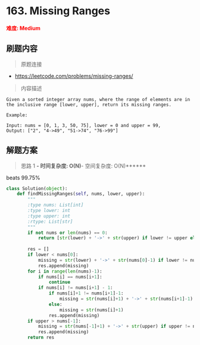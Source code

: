 # 163. Missing Ranges

**<font color=red>难度: Medium</font>**

## 刷题内容

> 原题连接

* https://leetcode.com/problems/missing-ranges/

> 内容描述

```
Given a sorted integer array nums, where the range of elements are in the inclusive range [lower, upper], return its missing ranges.

Example:

Input: nums = [0, 1, 3, 50, 75], lower = 0 and upper = 99,
Output: ["2", "4->49", "51->74", "76->99"]
```

## 解题方案

> 思路 1
******- 时间复杂度: O(N)******- 空间复杂度: O(N)******



beats 99.75%

```python
class Solution(object):
    def findMissingRanges(self, nums, lower, upper):
        """
        :type nums: List[int]
        :type lower: int
        :type upper: int
        :rtype: List[str]
        """
        if not nums or len(nums) == 0:
            return [str(lower) + '->' + str(upper) if lower != upper else str(lower)]
        
        res = []
        if lower < nums[0]:
            missing = str(lower) + '->' + str(nums[0]-1) if lower != nums[0]-1 else str(lower)
            res.append(missing)
        for i in range(len(nums)-1):
            if nums[i] == nums[i+1]:
                continue
            if nums[i] != nums[i+1] - 1:
                if nums[i]+1 != nums[i+1]-1:
                    missing = str(nums[i]+1) + '->' + str(nums[i+1]-1)
                else:
                    missing = str(nums[i]+1)
                res.append(missing)
        if upper > nums[-1]:
            missing = str(nums[-1]+1) + '->' + str(upper) if upper != nums[-1]+1 else str(upper)
            res.append(missing)
        return res
```





























